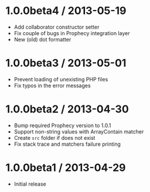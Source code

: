 1.0.0beta4 / 2013-05-19
=======================

  * Add collaborator constructor setter
  * Fix couple of bugs in Prophecy integration layer
  * New (old) dot formatter

1.0.0beta3 / 2013-05-01
=======================

  * Prevent loading of unexisting PHP files
  * Fix typos in the error messages

1.0.0beta2 / 2013-04-30
=======================

  * Bump required Prophecy version to 1.0.1
  * Support non-string values with ArrayContain matcher
  * Create `src` folder if does not exist
  * Fix stack trace and matchers failure printing

1.0.0beta1 / 2013-04-29
=======================

  * Initial release
